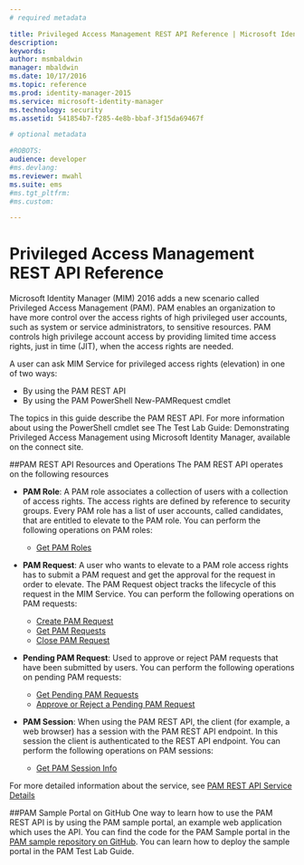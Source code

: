 ```yaml
---
# required metadata

title: Privileged Access Management REST API Reference | Microsoft Identity Manager
description:
keywords:
author: msmbaldwin
manager: mbaldwin
ms.date: 10/17/2016
ms.topic: reference
ms.prod: identity-manager-2015
ms.service: microsoft-identity-manager
ms.technology: security
ms.assetid: 541854b7-f285-4e8b-bbaf-3f15da69467f

# optional metadata

#ROBOTS:
audience: developer
#ms.devlang:
ms.reviewer: mwahl
ms.suite: ems
#ms.tgt_pltfrm:
#ms.custom:

---
```


# Privileged Access Management REST API Reference
Microsoft Identity Manager (MIM) 2016 adds a new scenario called Privileged Access Management (PAM). PAM enables an organization to have more control over the access rights of high privileged user accounts, such as system or service administrators, to sensitive resources. PAM controls high privilege account access by providing limited time access rights, just in time (JIT), when the access rights are needed.

A user can ask MIM Service for privileged access rights (elevation) in one of two ways:

- By using the PAM REST API
- By using the PAM PowerShell New-PAMRequest cmdlet

The topics in this guide describe the PAM REST API. For more information about using the PowerShell cmdlet see The Test Lab Guide: Demonstrating Privileged Access Management using Microsoft Identity Manager, available on the connect site.

##PAM REST API Resources and Operations
The PAM REST API operates on the following resources
- **PAM Role**: A PAM role associates a collection of users with a collection of access rights. The access rights are defined by reference to security groups.  Every PAM role has a list of user accounts, called candidates, that are entitled to elevate to the PAM role. You can perform the following operations on PAM roles:

    - [Get PAM Roles](privileged-access-management-get-roles.md)

- **PAM Request**: A user who wants to elevate to a PAM role access rights has to submit a PAM request and get the approval for the request in order to elevate. The PAM Request object tracks the lifecycle of this request in the MIM Service. You can perform the following operations on PAM requests:

    - [Create PAM Request](privileged-access-management-create-request.md)
    - [Get PAM Requests](privileged-access-management-get-requests.md)
    - [Close PAM Request](privileged-access-management-close-request.md)

- **Pending PAM Request**: Used to approve or reject PAM requests that have been submitted by users. You can perform the following operations on pending PAM requests:

    - [Get Pending PAM Requests](privileged-access-management-get-pending-requests.md)
    - [Approve or Reject a Pending PAM Request](privileged-access-management-approve-reject-pending-request.md)

- **PAM Session**: When using the PAM REST API, the client (for example, a web browser) has a session with the PAM REST API endpoint. In this session the client is authenticated to the REST API endpoint. You can perform the following operations on PAM sessions:

     - [Get PAM Session Info](privileged-access-management-get-session-info.md)

For more detailed information about the service, see [PAM REST API Service Details](privileged-access-management-rest-api-service-details.md)

##PAM Sample Portal on GitHub
One way to learn how to use the PAM REST API is by using the PAM sample portal, an example web application which uses the API. You can find the code for the PAM Sample portal in the [PAM sample repository on GitHub](http://go.microsoft.com/fwlink/?LinkID=618550&clcid=0x409). You can learn how to deploy the sample portal in the PAM Test Lab Guide.
